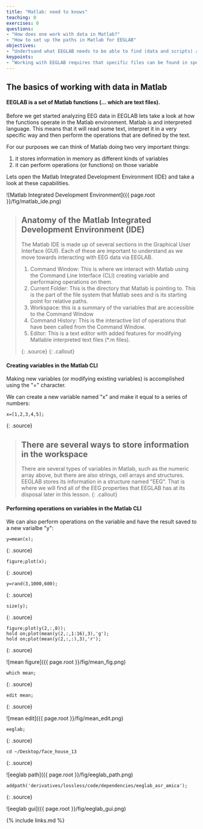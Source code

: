 ```yaml
---
title: "Matlab: need to knows"
teaching: 0
exercises: 0
questions:
- "How does one work with data in Matlab?"
- "How to set up the paths in Matlab for EEGLAB"
objectives:
- "Undertsand what EEGLAB needs to be able to find (data and scripts) and how to tell it where to find them."
keypoints:
- "Working with EEGLAB requires that specific files can be found in specific locations"
---
```


## The basics of working with data in Matlab

#### **EEGLAB is a set of Matlab functions (... which are text files).**

Before we get started analyzing EEG data in EEGLAB lets take a look at how the functions operate in the Matlab environment. Matlab is and interpreted language. This means that it will read some text, interpret it in a very specific way and then perform the operations that are defined by the text.

For our purposes we can think of Matlab doing two very important things:
1. it stores information in memory as different kinds of variables
2. it can perform operations (or functions) on those variable

Lets open the Matlab Integrated Development Environment (IDE) and take a look at these capabilities.

![Matlab Integrated Development Environment]({{ page.root }}/fig/matlab_ide.png)

> ## Anatomy of the Matlab Integrated Development Environment (IDE)
> The Matlab IDE is made up of several sections in the Graphical User Interface (GUI). Each of these are important to understand as we move towards interacting with EEG data via EEGLAB.
> 1. Command Window: This is where we interact with Matlab using the Command Line Interface (CLI) creating variable and performaing operations on them.
> 2. Current Folder: This is the directory that Matlab is pointing to. This is the part of the file system that Matlab sees and is its starting point for relative paths.
> 3. Workspace: this is a summary of the variables that are accessible to the Command Window
> 4. Command History: This is the interactive list of operations that have been called from the Command Window.
> 5. Editor: This is a text editor with added features for modifying Matlable interpreted text files (*.m files). 
>
> {: .source}
{: .callout}

#### **Creating variables in the Matlab CLI**
Making new variables (or modifying existing variables) is accomplished using the "=" character.

We can create a new variable named "x" and make it equal to a series of numbers:
~~~
x=[1,2,3,4,5];
~~~
{: .source}

> ## There are several ways to store information in the workspace
>There are several types of variables in Matlab, such as the numeric array above, but there are also strings, cell arrays and structures. EEGLAB stores its information in a structure named "EEG". That is where we will find all of the EEG properties that EEGLAB has at its disposal later in this lesson.
{: .callout}

#### **Performing operations on variables in the Matlab CLI**

We can also perform operations on the variable and have the result saved to a new varialbe "y":
~~~
y=mean(x);
~~~
{: .source}

~~~
figure;plot(x);
~~~
{: .source}

~~~
y=rand(3,1000,600);
~~~
{: .source}

~~~
size(y);
~~~
{: .source}

~~~
figure;plot(y(2,:,8));
hold on;plot(mean(y(2,:,1:16),3),'g');
hold on;plot(mean(y(2,:,:),3),'r');
~~~
{: .source}

![mean figure]({{ page.root }}/fig/mean_fig.png)

~~~
which mean;
~~~
{: .source}

~~~
edit mean;
~~~
{: .source}

![mean edit]({{ page.root }}/fig/mean_edit.png)

~~~
eeglab;
~~~
{: .source}

~~~
cd ~/Desktop/face_house_13
~~~
{: .source}


![eeglab path]({{ page.root }}/fig/eeglab_path.png)

~~~
addpath('derivatives/lossless/code/dependencies/eeglab_asr_amica');
~~~
{: .source}

![eeglab gui]({{ page.root }}/fig/eeglab_gui.png)

{% include links.md %}

